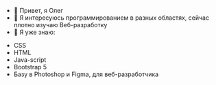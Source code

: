 - 👋 Привет, я Олег
- 👀 Я интересуюсь программированием в разных областях, сейчас плотно изучаю Веб-разработку
- 🌱 Я уже знаю:
* CSS
* HTML
* Java-script
* Bootstrap 5
* Базу в Photoshop и Figma, для веб-разработчика

<!---
BariBurik/BariBurik is a ✨ special ✨ repository because its `README.md` (this file) appears on your GitHub profile.
You can click the Preview link to take a look at your changes.
--->
